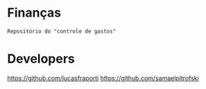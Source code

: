 # Finanças
`Repositório do "controle de gastos"`

# Developers
https://github.com/lucasfraporti
https://github.com/samaelpitrofski

